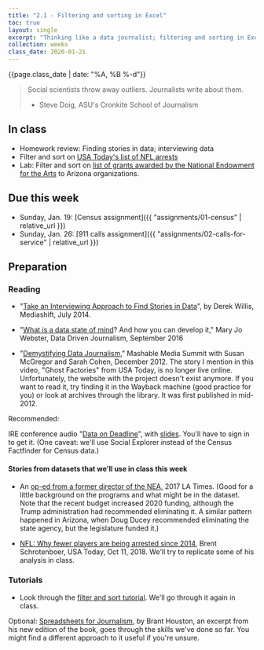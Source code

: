```yaml
---
title: "2.1 - Filtering and sorting in Excel"
toc: true
layout: single
excerpt: "Thinking like a data journalist; filtering and sorting in Excel"
collection: weeks
class_date: 2020-01-21
---
```


{{page.class_date | date: "%A, %B %-d"}}

>Social scientists throw away outliers. Journalists write about them.
>
> - Steve Doig, ASU's Cronkite School of Journalism


## In class

* Homework review: Finding stories in data; interviewing data
* Filter and sort on [USA Today's list of NFL arrests]({{site.cdocs}}/assets/data/xlexamples/nfl-arrest-usatoday.xlsx)
* Lab: Filter and sort on [list of grants awarded by the National Endowment for the Arts]({{site.cdocs}}/assets/data/xlexamples/nea_grants.xlsx) to Arizona organizations.

## Due this week

* Sunday, Jan. 19: [Census assignment]({{ "assignments/01-census" | relative_url }})
* Sunday, Jan. 26: [911 calls assignment]({{ "assignments/02-calls-for-service" | relative_url }})

## Preparation

### Reading

* "[Take an Interviewing Approach to Find Stories in Data](http://mediashift.org/2014/07/take-an-interviewing-approach-to-find-stories-in-data/)", by Derek Willis, Mediashift, July 2014.

* "[What is a data state of mind](https://datajournalism.com/read/longreads/what-is-a-data-state-of-mind-and-how-you-can-develop-it)? And how you can develop it," Mary Jo Webster, Data Driven Journalism, September 2016

* "[Demystifying Data Journalism](https://www.youtube.com/watch?v=P_nj0r_A0co)," Mashable Media Summit with Susan McGregor and Sarah Cohen, December 2012. The story I mention in this video, "Ghost Factories" from USA Today, is no longer live online. Unfortunately, the website with the project doesn't exist anymore. If you want to read it, try finding it in the Wayback machine (good practice for you) or look at archives through the library. It was first published in mid-2012.

Recommended:

IRE conference audio "[Data on Deadline](https://www.ire.org/media/uploads/files/conference_audio/2703/DataOnDeadline17.mp3)", with [slides](https://www.ire.org/resource-center/tipsheets/5141/download/?fileid=5407). You'll have to sign in to get it. (One caveat: we'll use Social Explorer instead of the Census Factfinder for Census data.)

#### Stories from datasets that we'll use in class this week

* An [op-ed from a former director of the NEA](https://www.latimes.com/opinion/op-ed/la-oe-gioia-trump-administration-should-not-defund-the-nea-20170219-story.html), 2017 LA Times.  (Good for a little background on the programs and what might be in the dataset. Note that the recent budget increased 2020 funding, although the Trump administration had recommended eliminating it. A similar pattern happened in Arizona, when Doug Ducey recommended eliminating the state agency, but the legislature funded it.)

* [NFL: Why fewer players are being arrested since 2014](https://www.usatoday.com/story/sports/nfl/2018/10/11/nfl-why-fewer-players-being-arrested-since-2014/1586179002/), Brent Schrotenboer, USA Today, Oct 11, 2018. We'll try to replicate some of his analysis in class.

### Tutorials

* Look through the [filter and sort tutorial]({{site.cdocs}}/excel/xlguides/xl-filtersort). We'll go through it again in class.

Optional: [Spreadsheets for Journalism](https://datajournalism.com/read/longreads/spreadsheets-for-journalism), by Brant Houston, an excerpt from his new edition of the book, goes through the skills we've done so far. You might find a different approach to it useful if you're unsure.
